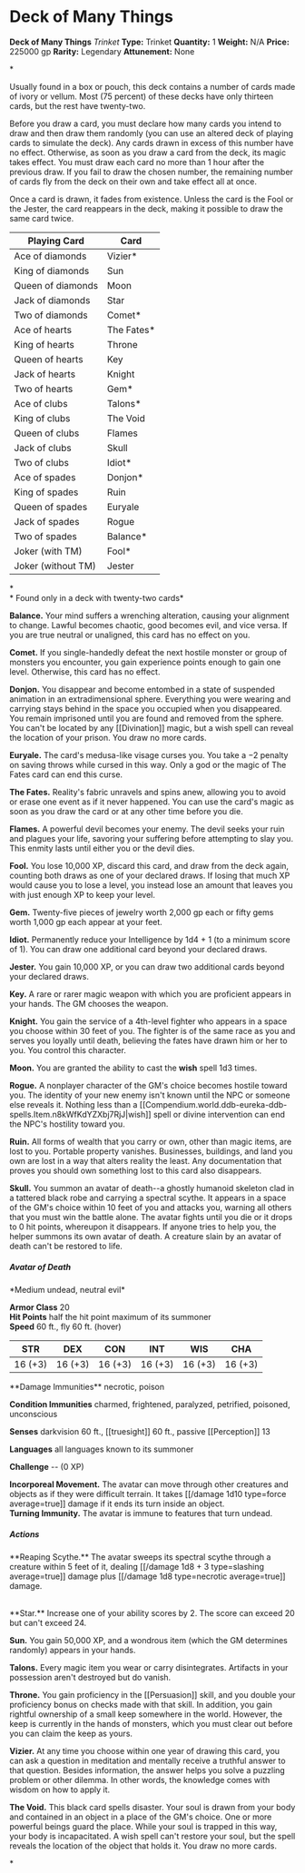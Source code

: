 # Deck of Many Things

**Deck of Many Things**
_Trinket_
**Type:** Trinket
**Quantity:** 1
**Weight:** N/A
**Price:** 225000 gp
**Rarity:** Legendary
**Attunement:** None

*<p>Usually found in a box or pouch, this deck contains a number of cards made of ivory or vellum. Most (75 percent) of these decks have only thirteen cards, but the rest have twenty-two.

Before you draw a card, you must declare how many cards you intend to draw and then draw them randomly (you can use an altered deck of playing cards to simulate the deck). Any cards drawn in excess of this number have no effect. Otherwise, as soon as you draw a card from the deck, its magic takes effect. You must draw each card no more than 1 hour after the previous draw. If you fail to draw the chosen number, the remaining number of cards fly from the deck on their own and take effect all at once.

Once a card is drawn, it fades from existence. Unless the card is the Fool or the Jester, the card reappears in the deck, making it possible to draw the same card twice.</p>
<table>
<thead>
<tr>
<th>Playing Card</th>
<th>Card</th>
</tr>
</thead>
<tbody>
<tr>
<td>Ace of diamonds</td>
<td>Vizier*</td>
</tr>
<tr>
<td>King of diamonds</td>
<td>Sun</td>
</tr>
<tr>
<td>Queen of diamonds</td>
<td>Moon</td>
</tr>
<tr>
<td>Jack of diamonds</td>
<td>Star</td>
</tr>
<tr>
<td>Two of diamonds</td>
<td>Comet*</td>
</tr>
<tr>
<td>Ace of hearts</td>
<td>The Fates*</td>
</tr>
<tr>
<td>King of hearts</td>
<td>Throne</td>
</tr>
<tr>
<td>Queen of hearts</td>
<td>Key</td>
</tr>
<tr>
<td>Jack of hearts</td>
<td>Knight</td>
</tr>
<tr>
<td>Two of hearts</td>
<td>Gem*</td>
</tr>
<tr>
<td>Ace of clubs</td>
<td>Talons*</td>
</tr>
<tr>
<td>King of clubs</td>
<td>The Void</td>
</tr>
<tr>
<td>Queen of clubs</td>
<td>Flames</td>
</tr>
<tr>
<td>Jack of clubs</td>
<td>Skull</td>
</tr>
<tr>
<td>Two of clubs</td>
<td>Idiot*</td>
</tr>
<tr>
<td>Ace of spades</td>
<td>Donjon*</td>
</tr>
<tr>
<td>King of spades</td>
<td>Ruin</td>
</tr>
<tr>
<td>Queen of spades</td>
<td>Euryale</td>
</tr>
<tr>
<td>Jack of spades</td>
<td>Rogue</td>
</tr>
<tr>
<td>Two of spades</td>
<td>Balance*</td>
</tr>
<tr>
<td>Joker (with TM)</td>
<td>Fool*</td>
</tr>
<tr>
<td>Joker (without TM)</td>
<td>Jester</td>
</tr>
</tbody>
</table>
<p>*<br />* Found only in a deck with twenty-two cards*

**Balance.** Your mind suffers a wrenching alteration, causing your alignment to change. Lawful becomes chaotic, good becomes evil, and vice versa. If you are true neutral or unaligned, this card has no effect on you.

**Comet.** If you single-handedly defeat the next hostile monster or group of monsters you encounter, you gain experience points enough to gain one level. Otherwise, this card has no effect.

**Donjon.** You disappear and become entombed in a state of suspended animation in an extradimensional sphere. Everything you were wearing and carrying stays behind in the space you occupied when you disappeared. You remain imprisoned until you are found and removed from the sphere. You can't be located by any [[Divination]] magic, but a wish spell can reveal the location of your prison. You draw no more cards.

**Euryale.** The card's medusa-like visage curses you. You take a −2 penalty on saving throws while cursed in this way. Only a god or the magic of The Fates card can end this curse.

**The Fates.** Reality's fabric unravels and spins anew, allowing you to avoid or erase one event as if it never happened. You can use the card's magic as soon as you draw the card or at any other time before you die.

**Flames.** A powerful devil becomes your enemy. The devil seeks your ruin and plagues your life, savoring your suffering before attempting to slay you. This enmity lasts until either you or the devil dies.

**Fool.** You lose 10,000 XP, discard this card, and draw from the deck again, counting both draws as one of your declared draws. If losing that much XP would cause you to lose a level, you instead lose an amount that leaves you with just enough XP to keep your level.

**Gem.** Twenty-five pieces of jewelry worth 2,000 gp each or fifty gems worth 1,000 gp each appear at your feet.

**Idiot.** Permanently reduce your Intelligence by 1d4 + 1 (to a minimum score of 1). You can draw one additional card beyond your declared draws.

**Jester.** You gain 10,000 XP, or you can draw two additional cards beyond your declared draws.

**Key.** A rare or rarer magic weapon with which you are proficient appears in your hands. The GM chooses the weapon.

**Knight.** You gain the service of a 4th-level fighter who appears in a space you choose within 30 feet of you. The fighter is of the same race as you and serves you loyally until death, believing the fates have drawn him or her to you. You control this character.

**Moon.** You are granted the ability to cast the **wish** spell 1d3 times.

**Rogue.** A nonplayer character of the GM's choice becomes hostile toward you. The identity of your new enemy isn't known until the NPC or someone else reveals it. Nothing less than a [[Compendium.world.ddb-eureka-ddb-spells.Item.n8kWfKdYZXbj7RjJ|wish]] spell or divine intervention can end the NPC's hostility toward you.

**Ruin.** All forms of wealth that you carry or own, other than magic items, are lost to you. Portable property vanishes. Businesses, buildings, and land you own are lost in a way that alters reality the least. Any documentation that proves you should own something lost to this card also disappears.

**Skull.** You summon an avatar of death--a ghostly humanoid skeleton clad in a tattered black robe and carrying a spectral scythe. It appears in a space of the GM's choice within 10 feet of you and attacks you, warning all others that you must win the battle alone. The avatar fights until you die or it drops to 0 hit points, whereupon it disappears. If anyone tries to help you, the helper summons its own avatar of death. A creature slain by an avatar of death can't be restored to life.</p>
<div class="line monster height1 marginTop15 marginBottom20">
<h5>Avatar of Death</h5>
<p>*Medium undead, neutral evil*

**Armor Class** 20 <br />**Hit Points** half the hit point maximum of its summoner <br />**Speed** 60 ft., fly 60 ft. (hover)</p>
<table>
<thead>
<tr>
<th>STR</th>
<th>DEX</th>
<th>CON</th>
<th>INT</th>
<th>WIS</th>
<th>CHA</th>
</tr>
</thead>
<tbody>
<tr>
<td>16 (+3)</td>
<td>16 (+3)</td>
<td>16 (+3)</td>
<td>16 (+3)</td>
<td>16 (+3)</td>
<td>16 (+3)</td>
</tr>
</tbody>
</table>
<p>**Damage Immunities** necrotic, poison

**Condition Immunities** charmed, frightened, paralyzed, petrified, poisoned, unconscious

**Senses** darkvision 60 ft., [[truesight]] 60 ft., passive [[Perception]] 13

**Languages** all languages known to its summoner

**Challenge** -- (0 XP)

**Incorporeal Movement.** The avatar can move through other creatures and objects as if they were difficult terrain. It takes  [[/damage 1d10 type=force average=true]] damage if it ends its turn inside an object. <br />**Turning Immunity.** The avatar is immune to features that turn undead.</p>
<h5>Actions</h5>
**Reaping Scythe.** The avatar sweeps its spectral scythe through a creature within 5 feet of it, dealing  [[/damage 1d8 + 3 type=slashing average=true]] damage plus  [[/damage 1d8 type=necrotic average=true]] damage.<br /><br />
<div class="line monster height3 marginTop15 marginBottom20">
<p>**Star.** Increase one of your ability scores by 2. The score can exceed 20 but can't exceed 24.

**Sun.** You gain 50,000 XP, and a wondrous item (which the GM determines randomly) appears in your hands.

**Talons.** Every magic item you wear or carry disintegrates. Artifacts in your possession aren't destroyed but do vanish.

**Throne.** You gain proficiency in the [[Persuasion]] skill, and you double your proficiency bonus on checks made with that skill. In addition, you gain rightful ownership of a small keep somewhere in the world. However, the keep is currently in the hands of monsters, which you must clear out before you can claim the keep as yours.

**Vizier.** At any time you choose within one year of drawing this card, you can ask a question in meditation and mentally receive a truthful answer to that question. Besides information, the answer helps you solve a puzzling problem or other dilemma. In other words, the knowledge comes with wisdom on how to apply it.

**The Void.** This black card spells disaster. Your soul is drawn from your body and contained in an object in a place of the GM's choice. One or more powerful beings guard the place. While your soul is trapped in this way, your body is incapacitated. A wish spell can't restore your soul, but the spell reveals the location of the object that holds it. You draw no more cards.</p>*